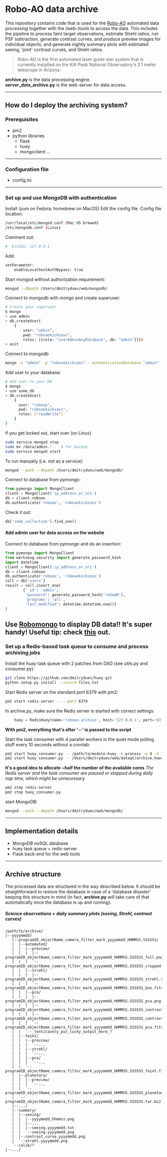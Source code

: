 # Robo-AO data archive

This repository contains code that is used for the [Robo-AO](roboao.caltech.edu) automated data processing together with the (web-)tools to access the data.  This includes the pipeline to process faint target observations, estimate Strehl ratios, run PSF subtraction, generate contrast curves, and produce preview images for individual objects, and generate nightly summary plots with estimated seeing, 'joint' contrast curves, and Strehl ratios.  
>Robo-AO is the first automated laser guide star system that is currently installed on the Kitt Peak National Observatory's 2.1 meter telescope in Arizona. 

**archive.py** is the data processing engine.  
**server_data_archive.py** is the web-server for data access.

--- 

## How do I deploy the archiving system?

### Prerequisites
* pm2
* python libraries
  * flask
  * huey
  * mongoclient
  ...

---

### Configuration file

* config.ini

---

### Set up and use MongoDB with authentication
Install (yum on Fedora; homebrew on MacOS)
Edit the config file. Config file location:  
```bash
/usr/local/etc/mongod.conf (Mac OS brewed)
/etc/mongodb.conf (Linux)
```
Comment out:
```bash
#  bindIp: 127.0.0.1
```
Add:
```bash
setParameter:
    enableLocalhostAuthBypass: true
```
Start mongod without authorization requirement:
```bash
mongod --dbpath /Users/dmitryduev/web/mongodb/ 
```
Connect to mongodb with mongo and create superuser:
```bash
# Create your superuser
$ mongo
> use admin
> db.createUser(
    {
        user: "admin",
        pwd: "roboaokicksass", 
        roles: [{role: "userAdminAnyDatabase", db: "admin"}]})
> exit 
```
Connect to mongodb
```bash
mongo -u "admin" -p "roboaokicksass" --authenticationDatabase "admin" 
```
Add user to your database:
```bash
# Add user to your DB
$ mongo
> use some_db
> db.createUser(
    {
      user: "roboao",
      pwd: "roboaokicksass",
      roles: ["readWrite"]
    }
)
```
If you get locked out, start over (on Linux)
```bash
sudo service mongod stop
sudo mv /data/admin.* .  # for backup
sudo service mongod start
```
To run manually (i.e. not as a service):
```bash
mongod --auth --dbpath /Users/dmitryduev/web/mongodb/
```
Connect to database from pymongo:
```python
from pymongo import MongoClient
client = MongoClient('ip_address_or_uri')
db = client.roboao
db.authenticate('roboao', 'roboaokicksass')
```
Check it out:
```python
db['some_collection'].find_one()
```
#### Add admin user for data access on the website
Connect to database from pymongo and do an insertion:
```python
from pymongo import MongoClient
from werkzeug.security import generate_password_hash
import datetime
client = MongoClient('ip_address_or_uri')
db = client.roboao
db.authenticate('roboao', 'roboaokicksass')
coll = db['users']
result = coll.insert_one(
        {'_id': 'admin',
         'password': generate_password_hash('robo@0'),
         'programs': 'all',
         'last_modified': datetime.datetime.now()}
)
```

**Use [Robomongo](robomongo.org) to display DB data!! It's super handy!**
Useful tip: check [this](https://docs.mongodb.com/manual/tutorial/enable-authentication/) out.
---

### Set up a Redis-based task queue to consume and process archiving jobs

Install the _huey_ task queue with 2 patches from DAD (see utils.py and consumer.py):
```bash
git clone https://github.com/dmitryduev/huey.git
python setup.py install --record files.txt
```
Start Redis server on the standard port 6379 with pm2:
```bash
pm2 start redis-server -- --port 6379
```
In archive.py, make sure the Redis server is started with correct settings:
```python
    huey = RedisHuey(name='roboao.archive', host='127.0.0.1', port='6379', result_store=True)
```

**With pm2, everything that's after '--' is passed to the script**

Start the task consumer with 4 parallel workers in the quiet mode polling stuff every 10 seconds without a crontab:
```bash
pm2 start huey_consumer.py -- /path/to/module.huey -k process -w 4 -d 10 -n -q
pm2 start huey_consumer.py -- /Users/dmitryduev/web/dataqt/archive.huey -k process -w 4 -d 10 -n -q
```

**It's a good idea to allocate ~half the number of the available cores**
_The Redis server and the task consumer are paused or stopped during daily nap time, which might be unnecessary_
```bash
pm2 stop redis-server
pm2 stop huey_consumer.py
```
start MongoDB:
```bash
mongod --auth --dbpath /Users/dmitryduev/web/mongodb/
```
---

## Implementation details
* MongoDB noSQL database
* huey task queue + redis-server
* Flask back-end for the web tools
---

## Archive structure
The processed data are structured in the way described below. It should be straightforward to restore the database in case of a 'database disaster' keeping this structure in mind (in fact, **archive.py** will take care of that automatically once the database is up and running).

##### Science observations + daily summary plots (seeing, Strehl, contrast curves)
```
/path/to/archive/
|--yyyymmdd/
   |--programID_objectName_camera_filter_mark_yyyymmdd_HHMMSS.SSSSSS/
   |  |--automated/
   |  |  |--preview/
   |  |  |  |--programID_objectName_camera_filter_mark_yyyymmdd_HHMMSS.SSSSSS_full.png
   |  |  |  `--programID_objectName_camera_filter_mark_yyyymmdd_HHMMSS.SSSSSS_cropped.png
   |  |  |--strehl/
   |  |  |  |--programID_objectName_camera_filter_mark_yyyymmdd_HHMMSS.SSSSSS_strehl.txt
   |  |  |  `--programID_objectName_camera_filter_mark_yyyymmdd_HHMMSS.SSSSSS_box.fits
   |  |  |--pca/
   |  |  |  |--programID_objectName_camera_filter_mark_yyyymmdd_HHMMSS.SSSSSS_pca.png
   |  |  |  |--programID_objectName_camera_filter_mark_yyyymmdd_HHMMSS.SSSSSS_contrast_curve.png
   |  |  |  |--programID_objectName_camera_filter_mark_yyyymmdd_HHMMSS.SSSSSS_contrast_curve.txt
   |  |  |  `--programID_objectName_camera_filter_mark_yyyymmdd_HHMMSS.SSSSSS_pca.fits
   |  |  `--_tentitavely_put_lucky_output_here_?
   |  |--faint/
   |  |  |--preview/
   |  |  |  `--...
   |  |  |--strehl/
   |  |  |  `--...
   |  |  |--pca/
   |  |  |  `--...
   |  |  `--programID_objectName_camera_filter_mark_yyyymmdd_HHMMSS.SSSSSS_faint.fits
   |  |--planetary/
   |  |  |--preview/
   |  |  |  `--...
   |  |  `--programID_objectName_camera_filter_mark_yyyymmdd_HHMMSS.SSSSSS_planetary.fits
   |  `--programID_objectName_camera_filter_mark_yyyymmdd_HHMMSS.SSSSSS.tar.bz2
   |--.../
   |--summary/
   |  |--seeing/
   |  |  |--yyyymmdd_hhmmss.png
   |  |  |--...
   |  |  |--seeing.yyyymmdd.txt
   |  |  `--seeing.yyyymmdd.png
   |  |--contrast_curve.yyyymmdd.png
   |  `--strehl.yyyymmdd.png
   `--calib/?
|--.../
```